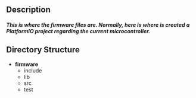 
## Description
##### This is where the firmware files are. Normally, here is where is created a PlatformIO project regarding the current microcontroller.

## Directory Structure

- **firmware**
    - include
    - lib
    - src
    - test
            